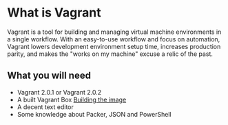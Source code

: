 # What is Vagrant
Vagrant is a tool for building and managing virtual machine environments in a single workflow. With an easy-to-use workflow and focus on automation, Vagrant lowers development environment setup time, increases production parity, and makes the "works on my machine" excuse a relic of the past.

## What you will need

* Vagrant 2.0.1 or Vagrant 2.0.2 
* A built Vagrant Box [Building the image](../packer/building-the-image.md)
* A decent text editor
* Some knowledge about Packer, JSON and PowerShell

